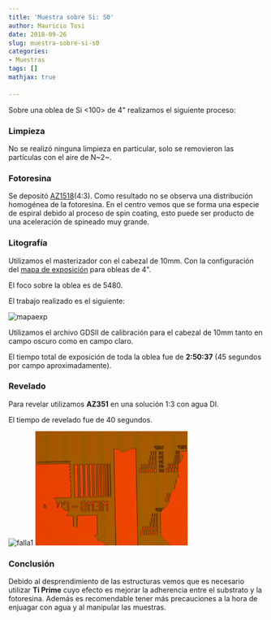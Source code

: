 ```yaml
---
title: 'Muestra sobre Si: S0'
author: Mauricio Tosi
date: 2018-09-26
slug: muestra-sobre-si-s0
categories:
- Muestras
tags: []
mathjax: true

---
```

Sobre una oblea de Si <100> de 4" realizamos el siguiente proceso:

### Limpieza

No se realizó ninguna limpieza en particular, solo se removieron las partículas con el aire de N\~2\~.

### Fotoresina

Se depositó [AZ1518](/recetas/az1518)(4:3). Como resultado no se observa una distribución homogénea de la fotoresina. En el centro vemos que se forma una especie de espiral debido al proceso de spin coating, esto puede ser producto de una aceleración de spineado muy grande.

### Litografía

Utilizamos el masterizador con el cabezal de 10mm. Con la configuración del [mapa de exposición](/recetas/dwl-mapa-exp) para obleas de 4".

El foco sobre la oblea es de 5480.

El trabajo realizado es el siguiente:

<img src="/PIClab/images/muestras/muestra-sobre-si-s0/muestra1_mapa.png" alt="mapaexp" width="700"/>

Utilizamos el archivo GDSII de calibración para el cabezal de 10mm tanto en campo oscuro como en campo claro.

El tiempo total de exposición de toda la oblea fue de **2:50:37** (45 segundos por campo aproximadamente).

### Revelado

Para revelar utilizamos **AZ351** en una solución 1:3 con agua DI.

El tiempo de revelado fue de 40 segundos.

<img src="/PIClab/images/muestras/muestra-sobre-si-s0/M0_falla_01.jpg" alt="falla1" width="300"/> <img src="/images/muestras/muestra-sobre-si-s0/M0_falla_02.jpg" alt="falla2" width="300"/>

### Conclusión

Debido al desprendimiento de las estructuras vemos que es necesario utilizar **Ti Prime** cuyo efecto es mejorar la adherencia entre el substrato y la fotoresina. Además es recomendable tener más precauciones a la hora de enjuagar con agua y al manipular las muestras.